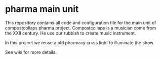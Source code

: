 # pharma main unit

This repository contains all code and configuration file for the main unit of compostcollaps pharma project.
Compostcollaps is a musician come from the XXII century. He use our rubbish to create music instrument.

In this project we reuse a old pharmacy cross light to illuminate the show.

See wiki for more details.
